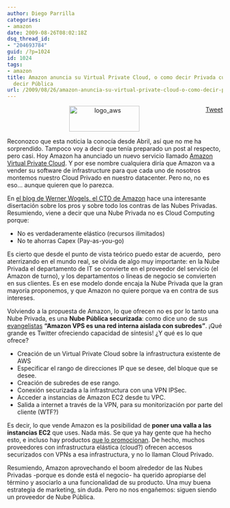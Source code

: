 ```yaml
---
author: Diego Parrilla
categories:
- amazon
date: 2009-08-26T08:02:18Z
dsq_thread_id:
- "204693784"
guid: /?p=1024
id: 1024
tags:
- amazon
title: Amazon anuncia su Virtual Private Cloud, o como decir Privada cuando debería
  decir Pública
url: /2009/08/26/amazon-anuncia-su-virtual-private-cloud-o-como-decir-privada-cuando-deberia-decir-publica/
---
```


<div style="float: right; margin-left: 10px;">
  <a href="https://twitter.com/share" class="twitter-share-button" data-via="nubeblog" data-hashtags="amazon" data-count="vertical" data-url="/2009/08/26/amazon-anuncia-su-virtual-private-cloud-o-como-decir-privada-cuando-deberia-decir-publica/">Tweet</a>
</div>

<p style="text-align: center;">
  <img class="size-full wp-image-121 aligncenter" title="logo_aws" src="/wp-content/uploads/logo_aws.gif" alt="logo_aws" width="164" height="60" />
</p>

Reconozco que esta noticia la conocía desde Abril, así que no me ha sorprendido. Tampoco voy a decir que tenía preparado un post al respecto, pero casi. Hoy Amazon ha anunciado un nuevo servicio llamado [Amazon Virtual Private Cloud](http://aws.amazon.com/vpc/). Y por ese nombre cualquiera diría que Amazon va a vender su software de infrastructure para que cada uno de nosotros montemos nuestro Cloud Privado en nuestro datacenter. Pero no, no es eso&#8230; aunque quieren que lo parezca.

En [el blog de Werner Wogels, el CTO de Amazon](http://www.allthingsdistributed.com/2009/08/amazon_virtual_private_cloud.html) hace una interesante disertación sobre los pros y sobre todo los contras de las Nubes Privadas. Resumiendo, viene a decir que una Nube Privada no es Cloud Computing  porque:

  * No es verdaderamente elástico (recursos ilimitados)
  * No te ahorras Capex (Pay-as-you-go)

Es cierto que desde el punto de vista teórico puedo estar de acuerdo,  pero aterrizando en el mundo real, se olvida de algo muy importante: en la Nube Privada el departamento de IT se convierte en el proveedor del servicio (el Amazon de turno), y los departamentos o líneas de negocio se convierten en sus clientes. Es en ese modelo donde encaja la Nube Privada que la gran mayoría proponemos, y que Amazon no quiere porque va en contra de sus intereses.

Volviendo a la propuesta de Amazon, lo que ofrecen no es por lo tanto una Nube Privada, es una **Nube Pública securizada**: como dice uno de sus [evangelistas](http://twitter.com/jeffbarr/status/3551774791) **&#8220;Amazon VPS es una red interna aislada con subredes&#8221;**. ¡Qué grande es Twitter ofreciendo capacidad de síntesis! ¿Y qué es lo que ofrece?

  * Creación de un Virtual Private Cloud sobre la infrastructura existente de AWS
  * Especificar el rango de direcciones IP que se desee, del bloque que se desee.
  * Creación de subredes de ese rango.
  * Conexión securizada a la infrastructura con una VPN IPSec.
  * Acceder a instancias de Amazon EC2 desde tu VPC.
  * Salida a internet a través de la VPN, para su monitorización por parte del cliente (WTF?)

Es decir, lo que vende Amazon es la posibilidad de **poner una valla a las instancias EC2** que uses. Nada más. Se que ya hay gente que ha hecho esto, e incluso hay productos [que lo promocionan](http://www.cohesiveft.com/vpncubed/). De hecho, muchos proveedores con infrastructura elástica (cloud?) ofrecen accesos securizados con VPNs a esa infrastructura, y no lo llaman Cloud Privado.

Resumiendo, Amazon aprovechando el boom alrededor de las Nubes Privadas -porque es donde está el negocio- ha querido apropiarse del término y asociarlo a una funcionalidad de su producto. Una muy buena estrategia de marketing, sin duda. Pero no nos engañemos: siguen siendo un proveedor de Nube Pública.
